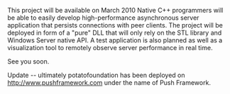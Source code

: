 This project will be available on March 2010
Native C++ programmers will be able to easily develop high-performance  asynchronous server application that persists connections with peer clients.
The project will be deployed in form of a "pure" DLL that will only rely on the STL library and Windows Server native API.
A test application is also planned as well as a visualization tool to remotely observe server performance in real time.

See you soon.



Update -- ultimately potatofoundation has been deployed on http://www.pushframework.com under the name of Push Framework.